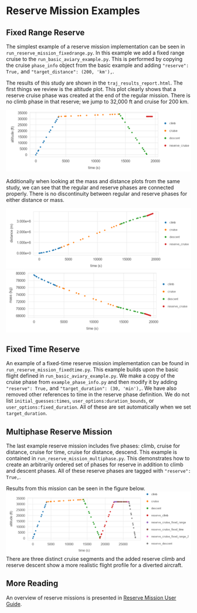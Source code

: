 # Reserve Mission Examples

## Fixed Range Reserve

The simplest example of a reserve mission implementation can be seen in `run_reserve_mission_fixedrange.py`.
In this example we add a fixed range cruise to the `run_basic_aviary_example.py`.
This is performed by copying the cruise `phase_info` object from the basic example and adding `"reserve": True,` and `"target_distance": (200, 'km'),`.

The results of this study are shown in the `traj_results_report.html`.
The first things we review is the altitude plot.
This plot clearly shows that a reserve cruise phase was created at the end of the regular mission.
There is no climb phase in that reserve; we jump to 32,000 ft and cruise for 200 km.

![Altitude](images/fixed_range_cruise_altitude.png "Altitude vs. Time for Fixed Range Cruise Reserve Example")

Additionally when looking at the mass and distance plots from the same study, we can see that the regular and reserve phases are connected properly.
There is no discontinuity between regular and reserve phases for either distance or mass.

![Distance](images/fixed_range_cruise_distance.png "Distance vs. Time for Fixed Range Cruise Reserve Example")
![Mass](images/fixed_range_cruise_mass.png "Mass vs. Time for Fixed Range Cruise Reserve Example")

## Fixed Time Reserve

An example of a fixed-time reserve mission implementation can be found in `run_reserve_mission_fixedtime.py`.
This example builds upon the basic flight defined in `run_basic_aviary_example.py`.
We make a copy of the cruise phase from `example_phase_info.py` and then modify it by adding `"reserve": True,` and `"target_duration": (30, 'min'),`.
We have also removed other references to time in the reserve phase definition.
We do not list `initial_guesses:times`, `user_options:duration_bounds`, or `user_options:fixed_duration`.
All of these are set automatically when we set `target_duration`.

## Multiphase Reserve Mission

The last example reserve mission includes five phases: climb, cruise for distance, cruise for time, cruise for distance, descend.
This example is contained in `run_reserve_mission_multiphase.py`.
This demonstrates how to create an arbitrarily ordered set of phases for reserve in addition to climb and descent phases.
All of these reserve phases are tagged with `"reserve": True,`.

Results from this mission can be seen in the figure below.
![Multiphase](images/multiphase_reserve.png "Distance vs. Time for Multiphase Reserve Example")
There are three distinct cruise segments and the added reserve climb and reserve descent show a more realistic flight profile for a diverted aircraft.

## More Reading

An overview of reserve missions is presented in [Reserve Mission User Guide](../user_guide/reserve_missions.md).
